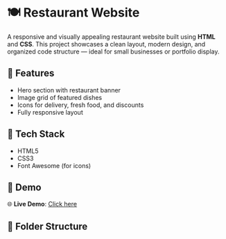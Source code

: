 # 🍽️ Restaurant Website

A responsive and visually appealing restaurant website built using **HTML** and **CSS**. This project showcases a clean layout, modern design, and organized code structure — ideal for small businesses or portfolio display.

## 📸 Features

- Hero section with restaurant banner
- Image grid of featured dishes
- Icons for delivery, fresh food, and discounts
- Fully responsive layout

## 🔧 Tech Stack

- HTML5
- CSS3
- Font Awesome (for icons)

## 🚀 Demo

🌐 **Live Demo**: [Click here](https://aditya1commits.github.io/RESTAURANT-WEBSITE)

## 📂 Folder Structure

